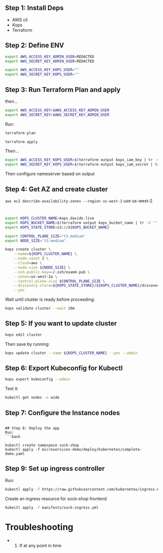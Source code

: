 ## Step 1: Install Deps
- AWS cli
- Kops
- Terraform

## Step 2: Define ENV
```bash
export AWS_ACCESS_KEY_ADMIN_USER=REDACTED
export AWS_SECRET_KEY_ADMIN_USER=REDACTED

export AWS_ACCESS_KEY_KOPS_USER=""
export AWS_SECRET_KEY_KOPS_USER=""
```


## Step 3: Run Terraform Plan and apply
then...

```bash
export AWS_ACCESS_KEY=$AWS_ACCESS_KEY_ADMIN_USER
export AWS_SECRET_KEY=$AWS_SECRET_KEY_ADMIN_USER
```


Run:
```bash
terraform plan

terraform apply
```


Then...
```bash
export AWS_ACCESS_KEY_KOPS_USER=$(terraform output kops_iam_key | tr -d '"')
export AWS_SECRET_KEY_KOPS_USER=$(terraform output kops_iam_secret | tr -d '"')
```



Then configure nameserver based on output

## Step 4: Get AZ and create cluster

```aws ec2 describe-availability-zones --region us-west-2```
use us-west-2

```bash


export KOPS_CLUSTER_NAME=kops.davido.live
export KOPS_BUCKET_NAME=$(terraform output kops_bucket_name | tr -d '"')
export KOPS_STATE_STORE=s3://${KOPS_BUCKET_NAME}

export CONTROL_PLANE_SIZE="t3.medium"
export NODE_SIZE="t3.medium"

kops create cluster \
    --name=${KOPS_CLUSTER_NAME} \
    --node-count 2 \
    --cloud=aws \
    --node-size ${NODE_SIZE} \
    --ssh-public-key=~/.ssh/exam4.pub \
    --zones=us-west-2a \
    --control-plane-size $CONTROL_PLANE_SIZE \
    --discovery-store=${KOPS_STATE_STORE}/${KOPS_CLUSTER_NAME}/discovery \
    --yes

```

Wait until cluster is ready before proceeding:
```bash
kops validate cluster --wait 10m
```

## Step 5: If you want to update cluster

```bash
kops edit cluster
```

Then save by running:
```bash
kops update cluster --name ${KOPS_CLUSTER_NAME} --yes --admin

```

## Step 6: Export Kubeconfig for Kubectl
```bash
kops export kubeconfig --admin
```

Test it:
```bash
kubectl get nodes -o wide
```
## Step 7: Configure the Instance nodes

<!-- Run:
```bash
kubectl get ig
```

From the output, note the name of **the node instance group**

Next, adjust the node instance group to host 2 worker nodes by runnning:
```bash
kubectl replace -f manifests/ig.yml -->
```

## Step 8: Deploy the app
Run:
```bash

kubectl create namespace sock-shop
kubectl apply -f microservices-demo/deploy/kubernetes/complete-demo.yaml
```

## Step 9: Set up ingress controller
Run:

```bash
kubectl apply -f https://raw.githubusercontent.com/kubernetes/ingress-nginx/controller-v1.6.4/deploy/static/provider/cloud/deploy.yaml
```

Create an ingress resource for sock-shop frontend
```bash
kubectl apply -f manifests/sock-ingress.yml 
```

# Troubleshooting
- 1. If at any point in time





